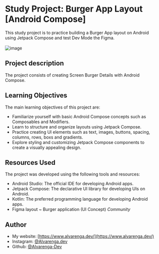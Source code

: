# Study Project: Burger App Layout [Android Compose]

This study project is to practice building a Burger App layout on Android using Jetpack Compose and test Dev Mode the Figma.
<br>
<br>
![image](https://github.com/Alvarenga-Dev/Burger-App-Layout/assets/42894096/4af22707-f717-4890-98b1-dba4a26bf9f4)

## Project description
The project consists of creating Screen Burger Details with Android Compose.

## Learning Objectives
The main learning objectives of this project are:

- Familiarize yourself with basic Android Compose concepts such as Composables and Modifiers.
- Learn to structure and organize layouts using Jetpack Compose.
- Practice creating UI elements such as text, images, buttons, spacing, columns, rows, boxs and gradients.
- Explore styling and customizing Jetpack Compose components to create a visually appealing design.

## Resources Used
The project was developed using the following tools and resources:

- Android Studio: The official IDE for developing Android apps.
- Jetpack Compose: The declarative UI library for developing UIs on Android.
- Kotlin: The preferred programming language for developing Android apps.
- Figma layout ~ Burger application (UI Concept) *Community*

## Author

- My website: [https://www.alvarenga.dev/](https://www.alvarenga.dev/)
- Instagram: [@Alvarenga.dev](https://www.instagram.com/alvarenga.dev/)
- Github: [@Alvarenga-Dev](https://github.com/Alvarenga-Dev)
